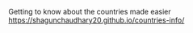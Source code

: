 Getting to know about the countries made easier
 https://shagunchaudhary20.github.io/countries-info/

